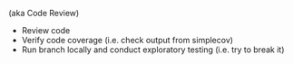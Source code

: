 (aka Code Review)

* Review code
* Verify code coverage (i.e. check output from simplecov)
* Run branch locally and conduct exploratory testing (i.e. try to break it) 